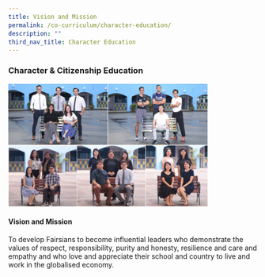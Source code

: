 ```yaml
---
title: Vision and Mission
permalink: /co-curriculum/character-education/
description: ""
third_nav_title: Character Education
---
```

### Character & Citizenship Education

<img src="/images/cc3.png" style="width:80%">

#### Vision and Mission

To develop Fairsians to become influential leaders who demonstrate the values of respect, responsibility, purity and honesty, resilience and care and empathy and who love and appreciate their school and country to live and work in the globalised economy.